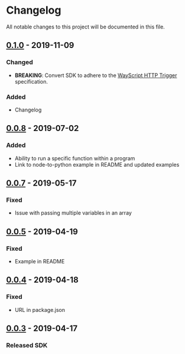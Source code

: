 # Changelog
All notable changes to this project will be documented in this file.

## [0.1.0] - 2019-11-09
### Changed
- **BREAKING**: Convert SDK to adhere to the [WayScript HTTP Trigger](https://docs.wayscript.com/library/triggers/http-trigger) specification.

### Added
- Changelog

## [0.0.8] - 2019-07-02
### Added
- Ability to run a specific function within a program
- Link to node-to-python example in README and updated examples

## [0.0.7] - 2019-05-17
### Fixed
- Issue with passing multiple variables in an array

## [0.0.5] - 2019-04-19
### Fixed
- Example in README

## [0.0.4] - 2019-04-18
### Fixed
- URL in package.json

## [0.0.3] - 2019-04-17
### Released SDK

[Unreleased]: https://github.com/wayscript/wayscript-js/compare/0.1.0...HEAD
[0.1.0]: https://github.com/wayscript/wayscript-js/compare/0.0.7...0.1.0
[0.0.8]: https://github.com/wayscript/wayscript-js/compare/0.0.7...0.0.8
[0.0.7]: https://github.com/wayscript/wayscript-js/compare/0.0.5...0.0.7
[0.0.5]: https://github.com/wayscript/wayscript-js/compare/0.0.4...0.0.5
[0.0.4]: https://github.com/wayscript/wayscript-js/compare/0.0.3...0.0.4
[0.0.3]: https://github.com/wayscript/wayscript-js/releases/tag/0.0.3